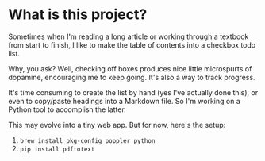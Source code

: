 # What is this project?
Sometimes when I'm reading a long article or working through a textbook from start to finish, I like to make the table of contents into a checkbox todo list.

Why, you ask? Well, checking off boxes produces nice little microspurts of dopamine, encouraging me to keep going. It's also a way to track progress.

It's time consuming to create the list by hand (yes I've actually done this), or even to copy/paste headings into a Markdown file. So I'm working on a Python tool to accomplish the latter.

This may evolve into a tiny web app. But for now, here's the setup:
1. `brew install pkg-config poppler python`
2. `pip install pdftotext`